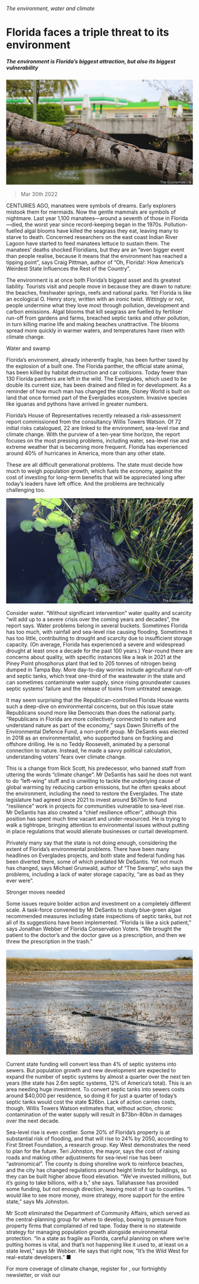 ###### The environment, water and climate

# Florida faces a triple threat to its environment 

##### The environment is Florida’s biggest attraction, but also its biggest vulnerability 

![image](images/20220402_SRP010_1.jpg) 

> Mar 30th 2022 

CENTURIES AGO, manatees were symbols of dreams. Early explorers mistook them for mermaids. Now the gentle mammals are symbols of nightmare. Last year 1,100 manatees—around a seventh of those in Florida—died, the worst year since record-keeping began in the 1970s. Pollution-fuelled algal blooms have killed the seagrass they eat, leaving many to starve to death. Concerned researchers on the east coast Indian River Lagoon have started to feed manatees lettuce to sustain them. The manatees’ deaths shocked Floridians, but they are an “even bigger event than people realise, because it means that the environment has reached a tipping point”, says Craig Pittman, author of “Oh, Florida!: How America’s Weirdest State Influences the Rest of the Country”.

The environment is at once both Florida’s biggest asset and its greatest liability. Tourists visit and people move in because they are drawn to nature: the beaches, freshwater springs, reefs and national parks. Yet Florida is like an ecological O. Henry story, written with an ironic twist. Wittingly or not, people undermine what they love most through pollution, development and carbon emissions. Algal blooms that kill seagrass are fuelled by fertiliser run-off from gardens and farms, breached septic tanks and other pollution, in turn killing marine life and making beaches unattractive. The blooms spread more quickly in warmer waters, and temperatures have risen with climate change.


Water and swamp

Florida’s environment, already inherently fragile, has been further taxed by the explosion of a built one. The Florida panther, the official state animal, has been killed by habitat destruction and car collisions. Today fewer than 130 Florida panthers are left in the wild. The Everglades, which used to be double its current size, has been drained and filled in for development. As a reminder of how much man has changed the state, Disney World is built on land that once formed part of the Everglades ecosystem. Invasive species like iguanas and pythons have arrived in greater numbers.

Florida’s House of Representatives recently released a risk-assessment report commissioned from the consultancy Willis Towers Watson. Of 72 initial risks catalogued, 22 are linked to the environment, sea-level rise and climate change. With the purview of a ten-year time horizon, the report focuses on the most pressing problems, including water, sea-level rise and extreme weather that is becoming more frequent. Florida has experienced around 40% of hurricanes in America, more than any other state.

These are all difficult generational problems. The state must decide how much to weigh population growth, which fuels the economy, against the cost of investing for long-term benefits that will be appreciated long after today’s leaders have left office. And the problems are technically challenging too.

![image](images/20220402_SRP573.jpg) 


Consider water. “Without significant intervention” water quality and scarcity “will add up to a severe crisis over the coming years and decades”, the report says. Water problems belong in several buckets. Sometimes Florida has too much, with rainfall and sea-level rise causing flooding. Sometimes it has too little, contributing to drought and scarcity due to insufficient storage capacity. (On average, Florida has experienced a severe and widespread drought at least once a decade for the past 100 years.) Year-round there are concerns about quality, with specific instances like a leak in 2021 at the Piney Point phosphorus plant that led to 205 tonnes of nitrogen being dumped in Tampa Bay. More day-to-day worries include agricultural run-off and septic tanks, which treat one-third of the wastewater in the state and can sometimes contaminate water supply, since rising groundwater causes septic systems’ failure and the release of toxins from untreated sewage.

It may seem surprising that the Republican-controlled Florida House wants such a deep-dive on environmental concerns, but on this issue state Republicans sound more like Democrats than does the national party. “Republicans in Florida are more collectively connected to nature and understand nature as part of the economy,” says Dawn Shirreffs of the Environmental Defence Fund, a non-profit group. Mr DeSantis was elected in 2018 as an environmentalist, who supported bans on fracking and offshore drilling. He is no Teddy Roosevelt, animated by a personal connection to nature. Instead, he made a savvy political calculation, understanding voters’ fears over climate change.


This is a change from Rick Scott, his predecessor, who banned staff from uttering the words “climate change”. Mr DeSantis has said he does not want to do “left-wing” stuff and is unwilling to tackle the underlying cause of global warming by reducing carbon emissions, but he often speaks about the environment, including the need to restore the Everglades. The state legislature had agreed since 2021 to invest around $670m to fund “resilience” work in projects for communities vulnerable to sea-level rise. Mr DeSantis has also created a “chief resilience officer”, although this position has spent much time vacant and under-resourced. He is trying to walk a tightrope, bringing attention to environmental issues without putting in place regulations that would alienate businesses or curtail development.

Privately many say that the state is not doing enough, considering the extent of Florida’s environmental problems. There have been many headlines on Everglades projects, and both state and federal funding has been diverted there, some of which predated Mr DeSantis. Yet not much has changed, says Michael Grunwald, author of “The Swamp”, who says the problems, including a lack of water storage capacity, “are as bad as they ever were”.

Stronger moves needed

Some issues require bolder action and investment on a completely different scale. A task-force convened by Mr DeSantis to study blue-green algae recommended measures including state inspections of septic tanks, but not all of its suggestions have been implemented. “Florida is like a sick patient,” says Jonathan Webber of Florida Conservation Voters. “We brought the patient to the doctor’s and the doctor gave us a prescription, and then we threw the prescription in the trash.”

![image](images/20220402_SRP574.jpg) 


Current state funding will convert less than 4% of septic systems into sewers. But population growth and new development are expected to expand the number of septic systems by almost a quarter over the next ten years (the state has 2.6m septic systems, 12% of America’s total). This is an area needing huge investment. To convert septic tanks into sewers costs around $40,000 per residence, so doing it for just a quarter of today’s septic tanks would cost the state $26bn. Lack of action carries costs, though. Willis Towers Watson estimates that, without action, chronic contamination of the water supply will result in $73bn-80bn in damages over the next decade.

Sea-level rise is even costlier. Some 20% of Florida’s property is at substantial risk of flooding, and that will rise to 24% by 2050, according to First Street Foundation, a research group. Key West demonstrates the need to plan for the future. Teri Johnston, the mayor, says the cost of raising roads and making other adjustments for sea-level rise has been “astronomical”. The county is doing shoreline work to reinforce beaches, and the city has changed regulations around height limits for buildings, so they can be built higher above flood elevation. “We’ve invested millions, but it’s going to take billions, with a b,” she says. Tallahassee has provided some funding, but not enough direction, leaving most of it up to counties. “I would like to see more money, more strategy, more support for the entire state,” says Ms Johnston.

Mr Scott eliminated the Department of Community Affairs, which served as the central-planning group for where to develop, bowing to pressure from property firms that complained of red tape. Today there is no statewide strategy for managing population growth alongside environmental protection. “In a state as fragile as Florida, careful planning on where we’re putting homes is vital, and that’s not happening like it used to, at least on a state level,” says Mr Webber. He says that right now, “It’s the Wild West for real-estate developers.” ■

For more coverage of climate change, register for , our fortnightly newsletter, or visit our 

